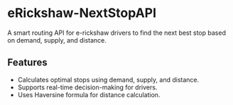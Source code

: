 # eRickshaw-NextStopAPI

A smart routing API for e-rickshaw drivers to find the next best stop based on demand, supply, and distance.

## Features
- Calculates optimal stops using demand, supply, and distance.
- Supports real-time decision-making for drivers.
- Uses Haversine formula for distance calculation.


